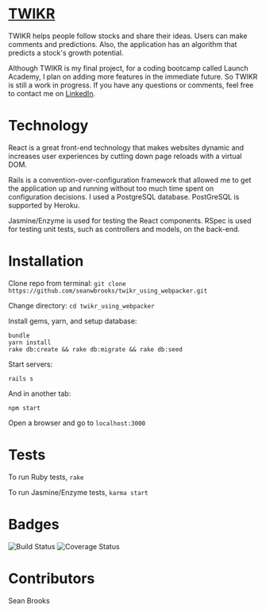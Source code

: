 # [TWIKR](https://twikr.herokuapp.com)

TWIKR helps people follow stocks and share their ideas.  Users can make comments and predictions. Also, the application has an algorithm that predicts a stock's growth potential.

Although TWIKR is my final project, for a coding bootcamp called Launch Academy, I plan on adding more features in the immediate future.  So TWIKR is still a work in progress. If you have any questions or comments, feel free to contact me on [LinkedIn](https://www.linkedin.com/in/seanwbrooks/).

# Technology
React is a great front-end technology that makes websites dynamic and increases user experiences by cutting down page reloads with a virtual DOM.

Rails is a convention-over-configuration framework that allowed me to get the application up and running without too much time spent on configuration decisions. I used a PostgreSQL database. PostGreSQL is supported by Heroku.

Jasmine/Enzyme is used for testing the React components.
RSpec is used for testing unit tests, such as controllers and models, on the back-end.

# Installation
Clone repo from terminal:
`git clone https://github.com/seanwbrooks/twikr_using_webpacker.git`

Change directory:
`cd twikr_using_webpacker`

Install gems, yarn, and setup database:
```
bundle
yarn install
rake db:create && rake db:migrate && rake db:seed
```

Start servers:
```
rails s
```
And in another tab:
```
npm start
```

Open a browser and go to `localhost:3000`

# Tests
To run Ruby tests,
```rake```

To run Jasmine/Enzyme tests,
```karma start```

# Badges
![Build Status](https://codeship.com/projects/ec276130-4de1-0135-1fe3-72fd8360efb5/status?branch=master)
![Coverage Status](https://coveralls.io/repos/seanwbrooks/twikr_using_webpacker/badge.png)

# Contributors
Sean Brooks
